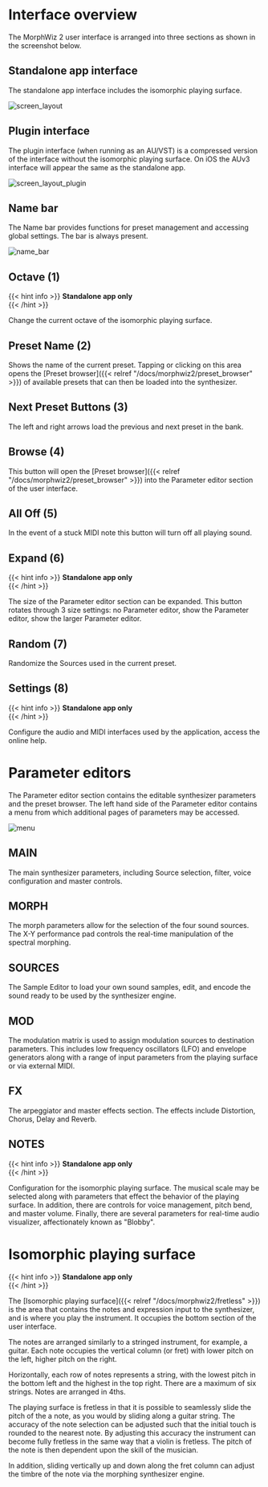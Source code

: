 # Interface overview

The MorphWiz 2 user interface is arranged into three sections as shown in the screenshot below.

## Standalone app interface

The standalone app interface includes the isomorphic playing surface.

![screen_layout](/images/screen_layout.png)

## Plugin interface

The plugin interface (when running as an AU/VST) is a compressed version of the interface without the isomorphic playing surface. On iOS the AUv3 interface will appear the same as the standalone app.

![screen_layout_plugin](/images/screen_layout_plugin.png)


## Name bar

The Name bar provides functions for preset management and accessing global settings. The bar is always present.

![name_bar](/images/name_bar.png)

## Octave (1)

{{< hint info >}}
**Standalone app only**  
{{< /hint >}}

Change the current octave of the isomorphic playing surface.


## Preset Name (2)

Shows the name of the current preset. Tapping or clicking on this area opens the [Preset browser]({{< relref "/docs/morphwiz2/preset_browser" >}}) of available presets that can then be loaded into the synthesizer.

## Next Preset Buttons (3)

The left and right arrows load the previous and next preset in the bank.

## Browse (4)

This button will open the [Preset browser]({{< relref "/docs/morphwiz2/preset_browser" >}}) into the Parameter editor section of the user interface.

## All Off (5)

In the event of a stuck MIDI note this button will turn off all playing sound.

## Expand (6)

{{< hint info >}}
**Standalone app only**  
{{< /hint >}}

The size of the Parameter editor section can be expanded. This button rotates through 3 size settings: no Parameter editor, show the Parameter editor, show the larger Parameter editor.

## Random (7)

Randomize the Sources used in the current preset.

## Settings (8)

{{< hint info >}}
**Standalone app only**  
{{< /hint >}}

Configure the audio and MIDI interfaces used by the application, access the online help.


# Parameter editors

The Parameter editor section contains the editable synthesizer parameters and the preset browser. The left hand side of the Parameter editor contains a menu from which additional pages of parameters may be accessed.

![menu](/images/panel_menu.png)

## MAIN

The main synthesizer parameters, including Source selection, filter, voice configuration and master controls.

## MORPH

The morph parameters allow for the selection of the four sound sources. The X-Y performance pad controls the real-time manipulation of the spectral morphing.

## SOURCES

The Sample Editor to load your own sound samples, edit, and encode the sound ready to be used by the synthesizer engine.

## MOD

The modulation matrix is used to assign modulation sources to destination parameters. This includes low frequency oscillators (LFO) and envelope generators along with a range of input parameters from the playing surface or via external MIDI.

## FX

The arpeggiator and master effects section. The effects include Distortion, Chorus, Delay and Reverb.

## NOTES

{{< hint info >}}
**Standalone app only**  
{{< /hint >}}

Configuration for the isomorphic playing surface. The musical scale may be selected along with parameters that effect the behavior of the playing surface. In addition, there are controls for voice management, pitch bend,  and master volume. Finally, there are several parameters for real-time audio visualizer, affectionately known as "Blobby".

# Isomorphic playing surface

{{< hint info >}}
**Standalone app only**  
{{< /hint >}}

The [Isomorphic playing surface]({{< relref "/docs/morphwiz2/fretless" >}}) is the area that contains the notes and expression input to the synthesizer, and is where you play the instrument. It occupies the bottom section of the user interface.

The notes are arranged similarly to a stringed instrument, for example, a guitar. Each note occupies the vertical column (or fret) with lower pitch on the left, higher pitch on the right.

Horizontally, each row of notes represents a string, with the lowest pitch in the bottom left and the highest in the top right. There are a maximum of six strings. Notes are arranged in 4ths.

The playing surface is fretless in that it is possible to seamlessly slide the pitch of the a note, as you would by sliding along a guitar string. The accuracy of the note selection can be adjusted such that
the initial touch is rounded to the nearest note. By adjusting this accuracy the instrument can become fully fretless in the same way that a violin is fretless. The pitch of the note is then dependent upon the 
skill of the musician.

In addition, sliding vertically up and down along the fret column can adjust the timbre of the note via the morphing synthesizer engine.
